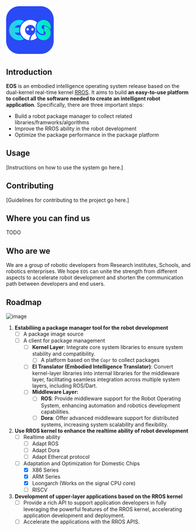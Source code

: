 # <img src="https://github.com/EOS-OS/EOS/blob/main/images/EOS%401x.png" width="130" height="130" alt="EOS">

## Introduction

**EOS** is an embodied intelligence operating system release based on the dual-kernel real-time kernel [RROS](https://github.com/BUPT-OS/RROS).
It aims to build **an easy-to-use platform to collect all the software needed to create an intelligent robot application**.
Specifically, there are three important steps:
   - Build a robot package manager to collect related libraries/framworks/algorithms
   - Improve the RROS ability in the robot development
   - Optimize the package performance in the package platform

## Usage

[Instructions on how to use the system go here.]

## Contributing

[Guidelines for contributing to the project go here.]

## Where you can find us

TODO

## Who are we

We are a group of robotic developers from Research institutes, Schools, and robotics enterprises.
We hope `EOS` can unite the strength from different aspects to accelerate robot development and shorten the communication path between developers and end users.

## Roadmap

![image](https://github.com/user-attachments/assets/f777feb0-62b1-4f14-bc92-b1c953916a93)

1. **Estabiliing a package manager tool for the robot development**
   - [ ] A package image source
   - [ ] A client for package management
     - [ ] **Kernel Layer**: Integrate core system libraries to ensure system stability and compatibility.
        - [ ] A platform based on the `Copr` to collect packages
     - [ ] **EI Translator (Embodied Intelligence Translator)**: Convert kernel-layer libraries into internal libraries for the middleware layer, facilitating seamless integration across multiple system layers, including ROS/Dart.
     - [ ] **Middleware Layer:**
       - [ ] **ROS**: Provide middleware support for the Robot Operating System, enhancing automation and robotics development capabilities.
       - [ ] **Dora**: Offer advanced middleware support for distributed systems, increasing system scalability and flexibility.
2. **Use RROS kernel to enhance the realtime ability of robot development**
   - [ ] Realtime ability
     - [ ] Adapt ROS
     - [ ] Adapt Dora
     - [ ] Adapt Ethercat protocol
   - [ ] Adaptation and Optimization for Domestic Chips
     - [X] X86 Series
     - [X] ARM Series
     - [X] Loongarch (Works on the signal CPU core)
     - [ ] RISCV
3. **Development of upper-layer applications based on the RROS kernel**
   - [ ] Provide a rich API to support application developers in fully leveraging the powerful features of the RROS kernel, accelerating application development and deployment.
   - [ ] Accelerate the applications with the RROS APIS.
